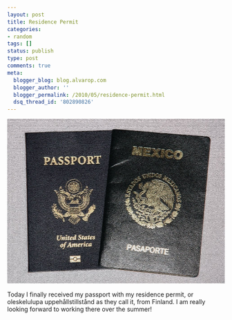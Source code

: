 ```yaml
---
layout: post
title: Residence Permit
categories:
- random
tags: []
status: publish
type: post
comments: true
meta:
  blogger_blog: blog.alvarop.com
  blogger_author: ''
  blogger_permalink: /2010/05/residence-permit.html
  dsq_thread_id: '802890826'
---
```


![passport](/images/blgr/passport.jpg)

Today I finally received my passport with my residence permit, or oleskelulupa uppehållstillstånd as they call it, from Finland. I am really looking forward to working there over the summer!
